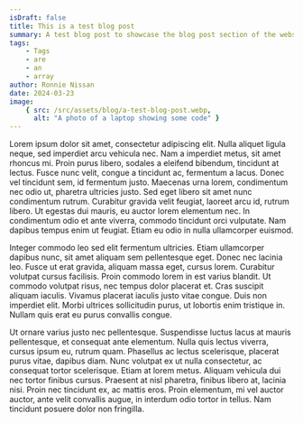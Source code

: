 ```yaml
---
isDraft: false
title: This is a test blog post
summary: A test blog post to showcase the blog post section of the website
tags:
    - Tags
    - are
    - an
    - array
author: Ronnie Nissan
date: 2024-03-23
image:
    { src: /src/assets/blog/a-test-blog-post.webp,
      alt: "A photo of a laptop showing some code" }
---
```




Lorem ipsum dolor sit amet, consectetur adipiscing elit. Nulla aliquet ligula
neque, sed imperdiet arcu vehicula nec. Nam a imperdiet metus, sit amet rhoncus
mi. Proin purus libero, sodales a eleifend bibendum, tincidunt at lectus. Fusce
nunc velit, congue a tincidunt ac, fermentum a lacus. Donec vel tincidunt sem, id
fermentum justo. Maecenas urna lorem, condimentum nec odio ut, pharetra ultricies
justo. Sed eget libero sit amet nunc condimentum rutrum. Curabitur gravida velit
feugiat, laoreet arcu id, rutrum libero. Ut egestas dui mauris, eu auctor lorem
elementum nec. In condimentum odio et ante viverra, commodo tincidunt orci
vulputate. Nam dapibus tempus enim ut feugiat. Etiam eu odio in nulla ullamcorper
euismod.

Integer commodo leo sed elit fermentum ultricies. Etiam ullamcorper dapibus nunc,
sit amet aliquam sem pellentesque eget. Donec nec lacinia leo. Fusce ut erat
gravida, aliquam massa eget, cursus lorem. Curabitur volutpat cursus facilisis.
Proin commodo lorem in est varius blandit. Ut commodo volutpat risus, nec tempus
dolor placerat et. Cras suscipit aliquam iaculis. Vivamus placerat iaculis justo
vitae congue. Duis non imperdiet elit. Morbi ultrices sollicitudin purus, ut
lobortis enim tristique in. Nullam quis erat eu purus convallis congue.

Ut ornare varius justo nec pellentesque. Suspendisse luctus lacus at mauris
pellentesque, et consequat ante elementum. Nulla quis lectus viverra, cursus ipsum
eu, rutrum quam. Phasellus ac lectus scelerisque, placerat purus vitae, dapibus
diam. Nunc volutpat ex ut nulla consectetur, ac consequat tortor scelerisque.
Etiam at lorem metus. Aliquam vehicula dui nec tortor finibus cursus. Praesent at
nisl pharetra, finibus libero at, lacinia nisi. Proin nec tincidunt ex, ac mattis
eros. Proin elementum, mi vel auctor auctor, ante velit convallis augue, in
interdum odio tortor in tellus. Nam tincidunt posuere dolor non fringilla.